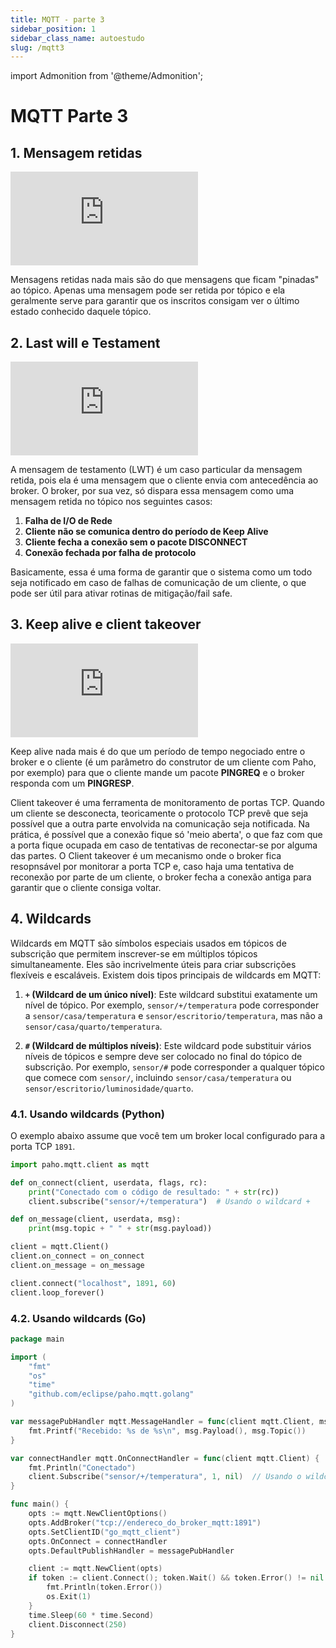 ```yaml
---
title: MQTT - parte 3
sidebar_position: 1
sidebar_class_name: autoestudo
slug: /mqtt3
---
```


import Admonition from '@theme/Admonition';

# MQTT Parte 3

## 1. Mensagem retidas

<Admonition 
    type="info" 
    title="Autoestudo">

<div style={{ textAlign: 'center' }}>
    <iframe 
        style={{
            display: 'block',
            margin: 'auto',
            width: '100%',
            height: '50vh',
        }}
        src="https://www.youtube.com/embed/Ct5s4gXefn4" 
        frameborder="0" 
        allowFullScreen>
    </iframe>
</div>

</Admonition>

Mensagens retidas nada mais são do que mensagens que ficam "pinadas" ao tópico.
Apenas uma mensagem pode ser retida por tópico e ela geralmente serve para
garantir que os inscritos consigam ver o último estado conhecido daquele
tópico.

## 2. Last will e Testament

<Admonition 
    type="info" 
    title="Autoestudo">

<div style={{ textAlign: 'center' }}>
    <iframe 
        style={{
            display: 'block',
            margin: 'auto',
            width: '100%',
            height: '50vh',
        }}
        src="https://www.youtube.com/embed/dNy9GEXngoE" 
        frameborder="0" 
        allowFullScreen>
    </iframe>
</div>

</Admonition>

A mensagem de testamento (LWT) é um caso particular da mensagem retida, pois
ela é uma mensagem que o cliente envia com antecedência ao broker. O broker,
por sua vez, só dispara essa mensagem como uma mensagem retida no tópico nos
seguintes casos:

1. **Falha de I/O de Rede**
2. **Cliente não se comunica dentro do período de Keep Alive**
3. **Cliente fecha a conexão sem o pacote DISCONNECT**
4. **Conexão fechada por falha de protocolo**

Basicamente, essa é uma forma de garantir que o sistema como um todo seja
notificado em caso de falhas de comunicação de um cliente, o que pode ser útil
para ativar rotinas de mitigação/fail safe.

## 3. Keep alive e client takeover

<Admonition 
    type="info" 
    title="Autoestudo">

<div style={{ textAlign: 'center' }}>
    <iframe 
        style={{
            display: 'block',
            margin: 'auto',
            width: '100%',
            height: '50vh',
        }}
        src="https://www.youtube.com/embed/2EsrWOFPmc4" 
        frameborder="0" 
        allowFullScreen>
    </iframe>
</div>

</Admonition>

Keep alive nada mais é do que um período de tempo negociado entre o broker e o
cliente (é um parâmetro do construtor de um cliente com Paho, por exemplo) para
que o cliente mande um pacote **PINGREQ** e o broker responda com um
**PINGRESP**.

Client takeover é uma ferramenta de monitoramento de portas TCP. Quando um
cliente se desconecta, teoricamente o protocolo TCP prevê que seja possível que
a outra parte envolvida na comunicação seja notificada. Na prática, é possível
que a conexão fique só 'meio aberta', o que faz com que a porta fique ocupada
em caso de tentativas de reconectar-se por alguma das partes. O Client takeover
é um mecanismo onde o broker fica resopnsável por monitorar a porta TCP e, caso
haja uma tentativa de reconexão por parte de um cliente, o broker fecha a
conexão antiga para garantir que o cliente consiga voltar.

## 4. Wildcards

Wildcards em MQTT são símbolos especiais usados em tópicos de subscrição que
permitem inscrever-se em múltiplos tópicos simultaneamente. Eles são
incrivelmente úteis para criar subscrições flexíveis e escaláveis. Existem dois
tipos principais de wildcards em MQTT:

1. **`+` (Wildcard de um único nível)**: Este wildcard substitui exatamente um
   nível de tópico. Por exemplo, `sensor/+/temperatura` pode corresponder a
   `sensor/casa/temperatura` e `sensor/escritorio/temperatura`, mas não a
   `sensor/casa/quarto/temperatura`.

2. **`#` (Wildcard de múltiplos níveis)**: Este wildcard pode substituir vários
   níveis de tópicos e sempre deve ser colocado no final do tópico de
   subscrição. Por exemplo, `sensor/#` pode corresponder a qualquer tópico que
   comece com `sensor/`, incluindo `sensor/casa/temperatura` ou
   `sensor/escritorio/luminosidade/quarto`.

### 4.1. Usando wildcards (Python)

O exemplo abaixo assume que você tem um broker local configurado para a porta
TCP `1891`.


```python showLineNumbers title="subscriber.py"
import paho.mqtt.client as mqtt

def on_connect(client, userdata, flags, rc):
    print("Conectado com o código de resultado: " + str(rc))
    client.subscribe("sensor/+/temperatura")  # Usando o wildcard +

def on_message(client, userdata, msg):
    print(msg.topic + " " + str(msg.payload))

client = mqtt.Client()
client.on_connect = on_connect
client.on_message = on_message

client.connect("localhost", 1891, 60)
client.loop_forever()
```

### 4.2. Usando wildcards (Go)

```go
package main

import (
	"fmt"
	"os"
	"time"
	"github.com/eclipse/paho.mqtt.golang"
)

var messagePubHandler mqtt.MessageHandler = func(client mqtt.Client, msg mqtt.Message) {
	fmt.Printf("Recebido: %s de %s\n", msg.Payload(), msg.Topic())
}

var connectHandler mqtt.OnConnectHandler = func(client mqtt.Client) {
	fmt.Println("Conectado")
	client.Subscribe("sensor/+/temperatura", 1, nil)  // Usando o wildcard +
}

func main() {
	opts := mqtt.NewClientOptions()
	opts.AddBroker("tcp://endereco_do_broker_mqtt:1891")
	opts.SetClientID("go_mqtt_client")
	opts.OnConnect = connectHandler
	opts.DefaultPublishHandler = messagePubHandler

	client := mqtt.NewClient(opts)
	if token := client.Connect(); token.Wait() && token.Error() != nil {
		fmt.Println(token.Error())
		os.Exit(1)
	}
	time.Sleep(60 * time.Second)
	client.Disconnect(250)
}
```
